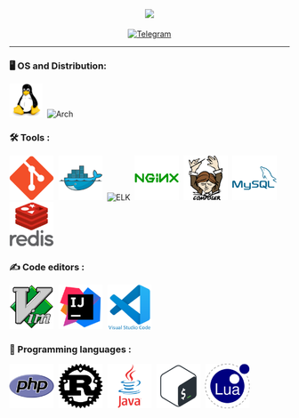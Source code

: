 <div id="header" align="center">
  <img src="https://media.giphy.com/media/v1.Y2lkPTc5MGI3NjExZ3I3cXk2Nnd2bm9nem81eDVrbXhtaDdoaGprejZvdXI3MXBnbWtlMSZlcD12MV9pbnRlcm5hbF9naWZfYnlfaWQmY3Q9Zw/vccgHuzSVf8BppdZ1e/giphy.gif" width="500"/>
</div>
<br>
<div id="badges" align="center">
  <a href="https://t.me/dr34mway">
    <img src="https://img.shields.io/badge/telegram-blue?style=for-the-badge&logo-telegram&logoColor=white" alt="Telegram"/>
  </a>
</div>

---

### :desktop_computer: OS and Distribution:
<div>
  <img src="https://github.com/devicons/devicon/blob/master/icons/linux/linux-original.svg" title="Linux" alt="Linux" width="60" height="60"/>&nbsp;
  <img src="https://icon.icepanel.io/Technology/svg/Arch-Linux.svg" title="Arch" alt="Arch" width="60" height="60"/>&nbsp;
</div>

### :hammer_and_wrench: Tools :
<div>
  <img src="https://github.com/devicons/devicon/blob/master/icons/git/git-original.svg" title="Git" alt="Git" width="80" height="80"/>&nbsp;
  <img src="https://github.com/devicons/devicon/blob/master/icons/docker/docker-original.svg" title="Docker" alt="Docker" width="80" height="80"/>&nbsp;
  <img src="https://cdn.worldvectorlogo.com/logos/elastic-stack.svg" title="ELK" alt="ELK" width="80" height="80"/>&nbsp;
  <img src="https://github.com/devicons/devicon/blob/master/icons/nginx/nginx-original.svg" title="Nginx" alt="Nginx" width="80" height="80"/>&nbsp;
  <img src="https://github.com/devicons/devicon/blob/master/icons/composer/composer-original.svg" title="Composer" alt="Composer" width="80" height="80"/>&nbsp;
  <img src="https://github.com/devicons/devicon/blob/master/icons/mysql/mysql-plain-wordmark.svg" title="MySQL" alt="MySQL" width="80" height="80"/>&nbsp;
  <img src="https://github.com/devicons/devicon/blob/master/icons/redis/redis-original-wordmark.svg" title="Redis" alt="Redis" width="80" height="80"/>&nbsp;
</div>

### :writing_hand: Code editors :
<div>
  <img src="https://github.com/devicons/devicon/blob/master/icons/vim/vim-original.svg" title="Vim" alt="Vim" width="80" height="80"/>&nbsp;
  <img src="https://github.com/devicons/devicon/blob/master/icons/intellij/intellij-original.svg" title="IDE" alt="IDE" width="80" height="80"/>&nbsp;
  <img src="https://github.com/devicons/devicon/blob/master/icons/vscode/vscode-original-wordmark.svg" title="VSCode" alt="VSCode" width="80" height="80"/>&nbsp;
</div>


### :sparkling_heart: Programming languages :
<div>
  <img src="https://github.com/devicons/devicon/blob/master/icons/php/php-original.svg" title="PHP" alt="PHP" width="80" height="80"/>&nbsp;
  <img src="https://github.com/devicons/devicon/blob/master/icons/rust/rust-original.svg" title="Rust" alt="Rust" width="80" height="80"/>&nbsp;
  <img src="https://github.com/devicons/devicon/blob/master/icons/java/java-original-wordmark.svg" title="Java" alt="Java" width="80" height="80"/>&nbsp;
  <img src="https://github.com/devicons/devicon/blob/master/icons/bash/bash-original.svg" title="Bash" alt="Bash" width="80" height="80"/>&nbsp;
  <img src="https://github.com/devicons/devicon/blob/master/icons/lua/lua-original.svg" title="Lua" alt="Lua" width="80" height="80"/>&nbsp;
</div>

